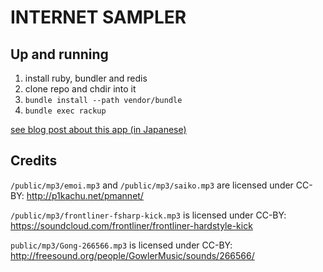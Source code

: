 # INTERNET SAMPLER

## Up and running

1. install ruby, bundler and redis
1. clone repo and chdir into it
1. `bundle install --path vendor/bundle`
1. `bundle exec rackup`

[see blog post about this app (in Japanese)](http://polamjag.hatenablog.jp/entry/2015/05/15/044314)

## Credits

`/public/mp3/emoi.mp3` and `/public/mp3/saiko.mp3` are licensed under CC-BY: http://p1kachu.net/pmannet/

`/public/mp3/frontliner-fsharp-kick.mp3` is licensed under CC-BY: https://soundcloud.com/frontliner/frontliner-hardstyle-kick

`public/mp3/Gong-266566.mp3` is licensed under CC-BY: http://freesound.org/people/GowlerMusic/sounds/266566/
